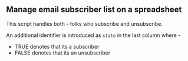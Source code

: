 ## Manage email subscriber list on a spreadsheet

This script handles both - folks who subscribe and unsubscribe.

An additional identifier is introduced as `state` in the last column where -
- TRUE denotes that its a subscriber
- FALSE denotes that its an unsubscriber
